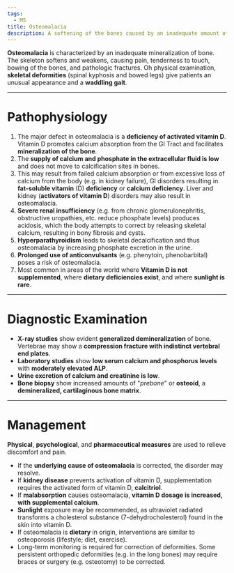 ```yaml
---
tags:
  - MS
title: Osteomalacia
description: A softening of the bones caused by an inadequate amount of vitamin D; collagen content is maintained, but the bone lacks calcium.
---
```

**Osteomalacia** is characterized by an inadequate mineralization of bone. The skeleton softens and weakens, causing pain, tenderness to touch, bowing of the bones, and pathologic fractures. Oh physical examination, **skeletal deformities** (spinal kyphosis and bowed legs) give patients an unusual appearance and a **waddling gait**.
___
# Pathophysiology
1. The major defect in osteomalacia is a **deficiency of activated vitamin D**. Vitamin D promotes calcium absorption from the GI Tract and facilitates **mineralization of the bone**.
2. The **supply of calcium and phosphate in the extracellular fluid is low** and does not move to calcification sites in bones.
3. This may result from failed calcium absorption or from excessive loss of calcium from the body (e.g. in kidney failure), GI disorders resulting in **fat-soluble vitamin** (D) **deficiency** or **calcium deficiency**. Liver and kidney (**activators of vitamin D**) disorders may also result in osteomalacia.
4. **Severe renal insufficiency** (e.g. from chronic glomerulonephritis, obstructive uropathies, etc. reduce phosphate levels) produces acidosis, which the body attempts to correct by releasing skeletal calcium, resulting in bony fibrosis and cysts.
5. **Hyperparathyroidism** leads to skeletal decalcification and thus osteomalacia by increasing phosphate excretion in the urine.
6. **Prolonged use of anticonvulsants** (e.g. phenytoin, phenobarbital) poses a risk of osteomalacia.
7. Most common in areas of the world where **Vitamin D is not supplemented**, where **dietary deficiencies exist**, and where **sunlight is rare**.
___
# Diagnostic Examination
- **X-ray studies** show evident **generalized demineralization** of bone. Vertebrae may show a **compression fracture with indistinct vertebral end plates**.
- **Laboratory studies** show **low serum calcium and phosphorus levels** with **moderately elevated ALP**.
- **Urine excretion of calcium and creatinine is low**.
- **Bone biopsy** show increased amounts of "*prebone*" or **osteoid**, a **demineralized, cartilaginous bone matrix**.
___
# Management
**Physical**, **psychological**, and **pharmaceutical measures** are used to relieve discomfort and pain.
- If the **underlying cause of osteomalacia** is corrected, the disorder may resolve.
- If **kidney disease** prevents activation of vitamin D, supplementation requires the activated form of vitamin D, **calcitriol**.
- If **malabsorption** causes osteomalacia, **vitamin D dosage is increased, with supplemental calcium**.
- **Sunlight** exposure may be recommended, as ultraviolet radiated transforms a cholesterol substance (7-dehydrocholesterol) found in the skin into vitamin D.
- If osteomalacia is **dietary** in origin, interventions are similar to osteoporosis (lifestyle; diet, exercise).
- Long-term monitoring is required for correction of deformities. Some persistent orthopedic deformities (e.g. in the long bones) may require braces or surgery (e.g. osteotomy) to be corrected.